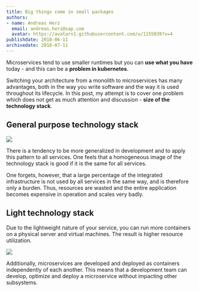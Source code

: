 ```yaml
---
title: Big things come in small packages
authors: 
- name: Andreas Herz
  email: andreas.herz@sap.com
  avatar: https://avatars1.githubusercontent.com/u/1155039?v=4
publishdate: 2018-06-11
archivedate: 2018-07-11
---
```


Microservices tend to use smaller runtimes but you can **use what you have** today - and this can be 
a **problem in kubernetes**.

Switching your architecture from a monolith to microservices has many advantages, both in the 
way you write software and the way it is used throughout its lifecycle. In this post, my attempt is to 
cover one problem which does not get as much attention and discussion - **size of the technology stack**.

## General purpose technology stack
![](blog-service-common-stack.png)

There is a tendency to be more generalized in development and to apply this pattern to all services. One feels 
that a homogeneous image of the technology stack is good if it is the same for all services.

One forgets, however, that a large percentage of the integrated infrastructure is not used by all services in 
the same way, and is therefore only a burden. Thus, resources are wasted and the entire application becomes 
expensive in operation and scales very badly.

## Light technology stack
Due to the lightweight nature of your service, you can run more containers on a physical server and virtual 
machines. The result is higher resource utilization.

![](blog-service-service-stack.png)

Additionally, microservices are developed and deployed as containers independently of each another. This means that a development 
team can develop, optimize and deploy a microservice without impacting other subsystems.
 
